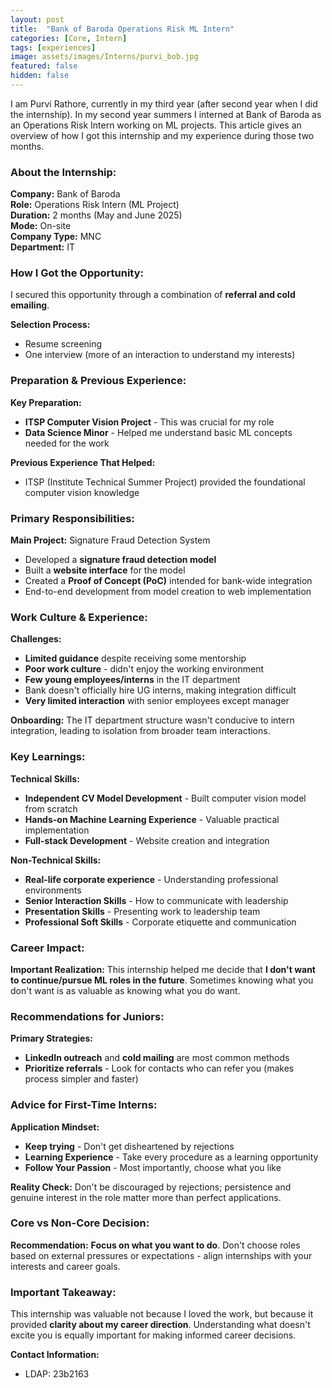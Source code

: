 ```yaml
---
layout: post
title:  "Bank of Baroda Operations Risk ML Intern"
categories: [Core, Intern]
tags: [experiences]
image: assets/images/Interns/purvi_bob.jpg
featured: false
hidden: false
---
```


I am Purvi Rathore, currently in my third year (after second year when I did the internship). In my second year summers I interned at Bank of Baroda as an Operations Risk Intern working on ML projects. This article gives an overview of how I got this internship and my experience during those two months.

### About the Internship:
**Company:** Bank of Baroda  
**Role:** Operations Risk Intern (ML Project)  
**Duration:** 2 months (May and June 2025)  
**Mode:** On-site  
**Company Type:** MNC  
**Department:** IT  

### How I Got the Opportunity:
I secured this opportunity through a combination of **referral and cold emailing**.

**Selection Process:**
- Resume screening
- One interview (more of an interaction to understand my interests)

### Preparation & Previous Experience:
**Key Preparation:**
- **ITSP Computer Vision Project** - This was crucial for my role
- **Data Science Minor** - Helped me understand basic ML concepts needed for the work

**Previous Experience That Helped:**
- ITSP (Institute Technical Summer Project) provided the foundational computer vision knowledge

### Primary Responsibilities:
**Main Project:** Signature Fraud Detection System
- Developed a **signature fraud detection model**
- Built a **website interface** for the model
- Created a **Proof of Concept (PoC)** intended for bank-wide integration
- End-to-end development from model creation to web implementation

### Work Culture & Experience:
**Challenges:**
- **Limited guidance** despite receiving some mentorship
- **Poor work culture** - didn't enjoy the working environment
- **Few young employees/interns** in the IT department
- Bank doesn't officially hire UG interns, making integration difficult
- **Very limited interaction** with senior employees except manager

**Onboarding:**
The IT department structure wasn't conducive to intern integration, leading to isolation from broader team interactions.

### Key Learnings:
**Technical Skills:**
- **Independent CV Model Development** - Built computer vision model from scratch
- **Hands-on Machine Learning Experience** - Valuable practical implementation
- **Full-stack Development** - Website creation and integration

**Non-Technical Skills:**
- **Real-life corporate experience** - Understanding professional environments
- **Senior Interaction Skills** - How to communicate with leadership
- **Presentation Skills** - Presenting work to leadership team
- **Professional Soft Skills** - Corporate etiquette and communication

### Career Impact:
**Important Realization:** This internship helped me decide that **I don't want to continue/pursue ML roles in the future**. Sometimes knowing what you don't want is as valuable as knowing what you do want.

### Recommendations for Juniors:
**Primary Strategies:**
- **LinkedIn outreach** and **cold mailing** are most common methods
- **Prioritize referrals** - Look for contacts who can refer you (makes process simpler and faster)

### Advice for First-Time Interns:
**Application Mindset:**
- **Keep trying** - Don't get disheartened by rejections
- **Learning Experience** - Take every procedure as a learning opportunity
- **Follow Your Passion** - Most importantly, choose what you like

**Reality Check:**
Don't be discouraged by rejections; persistence and genuine interest in the role matter more than perfect applications.

### Core vs Non-Core Decision:
**Recommendation:** **Focus on what you want to do**. Don't choose roles based on external pressures or expectations - align internships with your interests and career goals.

### Important Takeaway:
This internship was valuable not because I loved the work, but because it provided **clarity about my career direction**. Understanding what doesn't excite you is equally important for making informed career decisions.

**Contact Information:**
- LDAP: 23b2163
